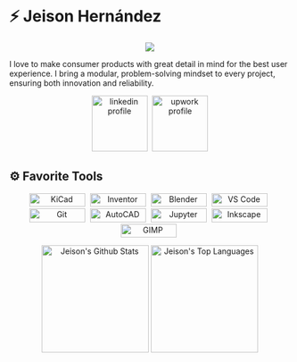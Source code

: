 # ⚡ Jeison Hernández

<p align="center">
  <!-- Typing SVG by DenverCoder1 - https://github.com/DenverCoder1/readme-typing-svg -->
  <a><img src="https://readme-typing-svg.demolab.com/?font=Consolas&size=16&pause=1000&color=D79921&background=FFFFFF00&center=true&vCenter=true&width=435&height=16&lines=Electronics+Engineering+Senior;Product+Designer;Modular+Mindset;Right+to+Repair" /></a>
  <br />
</p>

I love to make consumer products with great detail in mind for the best user experience. I bring a modular, problem-solving mindset to every project, ensuring both innovation and reliability.

<p align="center">
  <!-- Badges with custom icons - https://github.com/DenverCoder1/custom-icon-badges -->
  <a href="https://www.linkedin.com/in/jeison-hernández">
    <img alt="linkedin profile" title="View my LinkedIn profile" width="100px" style="padding-right:5px;" src="https://custom-icon-badges.demolab.com/badge/-LinkedIn-white?style=for-the-badge&logoSource=feather&logo=linkedin&logoColor=black"/></a>
  <a href="https://www.upwork.com/freelancers/jeisonhernandez">
    <img alt="upwork profile" title="View my UpWork profile" width="100px" src="https://custom-icon-badges.demolab.com/badge/-UpWork-black?style=for-the-badge&logo=upwork&logoColor=white"/></a>
   <br />
</p>

## ⚙️ Favorite Tools

<p align="center">
  <img alt="KiCad" width="100px" height="24.5px" style="padding-right:5px;" src="https://custom-icon-badges.demolab.com/badge/-Kicad-314cb0?style=for-the-badge&logo=kicad&logoColor=white&logoSize=auto"/>
  <img alt="Inventor" width="100px" height="24.5px" style="padding-right:5px;" src="https://custom-icon-badges.demolab.com/badge/-Inventor-d4aa06?style=for-the-badge&logo=autodesk&logoColor=white&logoSize=auto"/>
  <img alt="Blender" width="100px" height="24.5px" style="padding-right:5px;" src="https://custom-icon-badges.demolab.com/badge/-Blender-e37200?style=for-the-badge&logo=blender&logoColor=white&logoSize=auto"/>
  <img alt="VS Code" width="100px" height="24.5px" style="padding-right:5px;" src="https://custom-icon-badges.demolab.com/badge/-VS Code-white?style=for-the-badge&logo=vscode&logoColor=blue&logoSize=auto"/>
  <img alt="Git" width="100px" height="24.5px" style="padding-right:5px;" src="https://custom-icon-badges.demolab.com/badge/-Git-ec4e1d?style=for-the-badge&logo=git&logoColor=white&logoSize=auto"/>
  <img alt="AutoCAD" width="100px" height="24.5px" style="padding-right:5px;" src="https://custom-icon-badges.demolab.com/badge/-AutoCAD-df104e?style=for-the-badge&logo=autodesk&logoColor=white&logoSize=auto"/>
  <img alt="Jupyter" width="100px" height="24.5px" style="padding-right:5px;" src="https://custom-icon-badges.demolab.com/badge/-Jupyter-eb7325?style=for-the-badge&logo=jupyter&logoColor=white&logoSize=auto"/>
  <img alt="Inkscape" width="100px" height="24.5px" style="padding-right:5px;" src="https://custom-icon-badges.demolab.com/badge/-Inkscape-black?style=for-the-badge&logo=inkscape&logoColor=white&logoSize=auto"/>
  <img alt="GIMP" width="100px" height="24.5px" style="padding-right:5px;" src="https://custom-icon-badges.demolab.com/badge/-GIMP-9a8f83?style=for-the-badge&logo=gimp&logoColor=white&logoSize=auto"/>
  <br />
</p>

<p align="center">
   <!-- GitHub stats from https://github.com/anuraghazra/github-readme-stats -->
   <a><img alt="Jeison's Github Stats" src="https://github-readme-stats-chi-five-16.vercel.app/api/?username=jeison-hm&show_icons=true&include_all_commits=true&count_private=true&theme=gruvbox&hide_border=true&bg_color=0d1117&text_color=FFFF" height="192px"/></a>
   <a><img alt="Jeison's Top Languages" src="https://github-readme-stats-chi-five-16.vercel.app/api/top-langs/?username=jeison-hm&langs_count=8&layout=compact&count_private=true&theme=gruvbox&hide_border=true&bg_color=0d1117&text_color=FFFF&hide=Jupyter%20Notebook,Roff" height="192px"/></a>
   <br />
</p>
